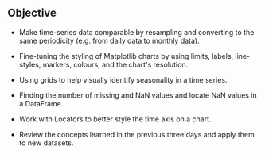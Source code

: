 ## Objective

* Make time-series data comparable by resampling and converting to the same periodicity (e.g. from daily data to monthly data).

* Fine-tuning the styling of Matplotlib charts by using limits, labels, line-styles, markers, colours, and the chart's resolution.

* Using grids to help visually identify seasonality in a time series.

* Finding the number of missing and NaN values and locate NaN values in a DataFrame.

* Work with Locators to better style the time axis on a chart.

* Review the concepts learned in the previous three days and apply them to new datasets.

